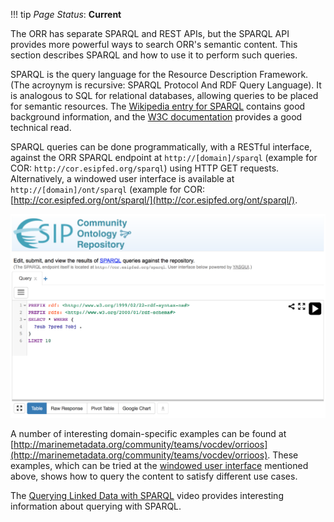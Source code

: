 !!! tip
    _Page Status_: **Current**

The ORR has separate SPARQL and REST APIs, but the SPARQL API provides more powerful ways to search ORR's semantic content. 
This section describes SPARQL and how to use it to perform such queries.

SPARQL is the query language for the Resource Description Framework. (The acroynym is recursive: SPARQL Protocol And RDF Query Language). 
It is analogous to SQL for relational databases, allowing queries to be placed for semantic resources. 
The [Wikipedia entry for SPARQL](http://en.wikipedia.org/wiki/SPARQL) contains good background information, 
and the [W3C documentation](http://www.w3.org/TR/sparql11-overview/) provides a good technical read.

SPARQL queries can be done programmatically, with a RESTful interface, against the ORR SPARQL endpoint at 
`http://[domain]/sparql` (example for COR: `http://cor.esipfed.org/sparql`) using HTTP GET requests.
Alternatively, a windowed user interface is available at `http://[domain]/ont/sparql` (example for COR: [http://cor.esipfed.org/ont/sparql/](http://cor.esipfed.org/ont/sparql/).

![SPARQL search page](img/cor/cor-sparql-search-page-20160828.png)

A number of interesting domain-specific examples can be found at 
[http://marinemetadata.org/community/teams/vocdev/orrioos](http://marinemetadata.org/community/teams/vocdev/orrioos). 
These examples, which can be tried at the [windowed user interface](http://cor.esipfed.org/ont/sparql) mentioned above,
shows how to query the content to satisfy different use cases. 

The [Querying Linked Data with SPARQL](http://www.slideshare.net/olafhartig/querying-linked-data-with-sparql) 
video provides interesting information about querying with SPARQL.
